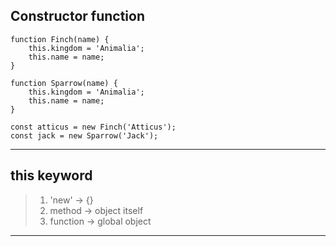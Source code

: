 ## Constructor function
```
function Finch(name) {
    this.kingdom = 'Animalia';
    this.name = name;
}

function Sparrow(name) {
    this.kingdom = 'Animalia';
    this.name = name;
}

const atticus = new Finch('Atticus');
const jack = new Sparrow('Jack');
```
---
## this keyword 
> 1. 'new' -> {}  
> 2. method -> object itself  
> 3. function -> global object  
--- 